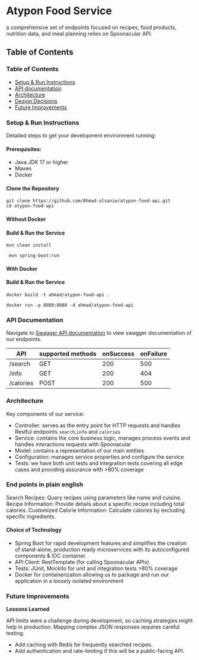 # Atypon Food Service
a comprehensive set of endpoints focused on recipes, food products, nutrition data, and meal planning relies on Spoonacular API.

## Table of Contents
### Table of Contents
- [Setup & Run Instructions](#Setup-&-Run-Instructions)
- [API documentation](#API-Documentation)
- [Architecture](#Architecture)
- [Design Decisions](#Design-Decisions)
- [Future Improvements](#Future-Improvements)

### Setup & Run Instructions
Detailed steps to get your development environment running:

#### Prerequisites:
- Java JDK 17 or higher
- Maven
- Docker

#### Clone the Repository
```shell
git clone https://github.com/Ahmad-alsanie/atypon-food-api.git
cd atypon-food-api
```

#### Without Docker
#### Build & Run the Service
```shell
mvn clean install
```

```shell
 mvn spring-boot:run
```

#### With Docker
#### Build & Run the Service
```shell
docker build -t ahmad/atypon-food-api .
```

```shell
docker run -p 8080:8080 -d ahmad/atypon-food-api
```

### API Documentation
Navigate to [Swagger API documentation](http://localhost:8080) to view swagger documentation of our endpoints.

| API       | supported methods | onSuccess | onFailure |
|-----------|-------------------|-----------|-----------|
| /search   | GET               | 200       | 500       | 
| /info     | GET               | 200       | 404       | 
| /calories | POST              | 200       | 500       | 


### Architecture
Key components of our service:
- Controller: serves as the entry point for HTTP requests and handles Restful endpoints ```search```,```info``` and ```calories```
- Service: contains the core business logic, manages process events and handles interactions requests with Spoonacular
- Model: contains a representation of our main entities
- Configuration: manages service properties and configure the service
- Tests: we have both unit tests and integration tests covering all edge cases and providing assurance with >80% coverage

### End points in plain english
Search Recipes: Query recipes using parameters like name and cuisine.
Recipe Information: Provide details about a specific recipe including total calories.
Customized Calorie Information: Calculate calories by excluding specific ingredients.

#### Choice of Technology
- Spring Boot for rapid development features and simplifies the creation of stand-alone, production ready microservices with its autoconfigured components & IOC container.
- API Client: RestTemplate (for calling Spoonacular APIs)
- Tests: JUnit, Mockito for unit and integration tests >80% coverage
- Docker for containerization allowing us to package and run our application in a loosely isolated environment

### Future Improvements
**Lessons Learned**

API limits were a challenge during development, so caching strategies might help in production.
Mapping complex JSON responses requires careful testing.

- Add caching with Redis for frequently searched recipes.
- Add authentication and rate-limiting if this will be a public-facing API.
